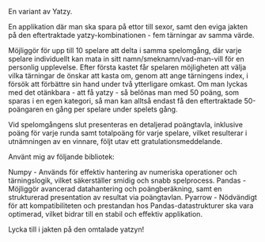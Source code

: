 En variant av Yatzy.

En applikation där man ska spara på ettor till sexor, samt den eviga jakten på den eftertraktade yatzy-kombinationen - fem tärningar av samma värde.

Möjliggör för upp till 10 spelare att delta i samma spelomgång, där varje spelare individuellt kan mata in sitt namn/smeknamn/vad-man-vill för en personlig upplevelse.
Efter första kastet får spelaren möjligheten att välja vilka tärningar de önskar att kasta om, genom att ange tärningens index, i försök att förbättre sin hand under två ytterligare omkast.
Om man lyckas med det otänkbara - att få yatzy - så belönas man med 50 poäng, som sparas i en egen kategori, så man kan alltså endast få den eftertraktade 50-poängaren en gång per spelare under spelets gång.

Vid spelomgångens slut presenteras en detaljerad poängtavla, inklusive poäng för varje runda samt totalpoäng för varje spelare, vilket resulterar i utnämningen av en vinnare, följt utav ett gratulationsmeddelande.

Använt mig av följande bibliotek:

Numpy - Används för effektiv hantering av numeriska operationer och tärningslogik, vilket säkerställer smidig och snabb spelprocess.
Pandas - Möjliggör avancerad datahantering och poängberäkning, samt en strukturerad presentation av resultat via poängtavlan.
Pyarrow - Nödvändigt för att kompatibiliteten och prestandan hos Pandas-datastrukturer ska vara optimerad, vilket bidrar till en stabil och effektiv applikation.

Lycka till i jakten på den omtalade yatzyn!


